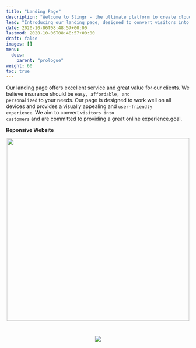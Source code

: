 ```yaml
---
title: "Landing Page"
description: "Welcome to Slingr - the ultimate platform to create cloud apps that integrate with other SaaS solutions seamlessly! If you're wondering what Slingr is, then look no further. "
lead: "Introducing our landing page, designed to convert visitors into leads or customers and ensure a great browsing experience using Webflow."
date: 2020-10-06T08:48:57+00:00
lastmod: 2020-10-06T08:48:57+00:00
draft: false
images: []
menu:
  docs:
    parent: "prologue"
weight: 60
toc: true
---
```

Our landing page offers excellent service and great value for our clients. We believe insurance should be <code>easy, affordable, and personalized</code> to your needs. Our page is designed to work well on all devices and provides a visually appealing and <code>user-friendly experience</code>. We aim to convert <code>visitors into customers</code> and are committed to providing a great online experience.goal.

<style>
.centerimage {
  padding-top: 1em;
  display: flex;
  justify-content: center;
  padding-bottom: 2em;

}
</style>

<div class="summary2"><b>Reponsive Website</b><br></div>
<div  class="centerimage">
<img width="auto" height="500" src="/images/vendor/mobile 2.gif">
</div>

<div  class="centerimage">
<img width="auto" height="auto" src="/images/vendor/pc.png">
</div>